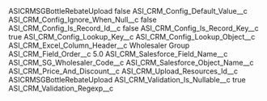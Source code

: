 <?xml version="1.0" encoding="UTF-8"?>
<CustomMetadata xmlns="http://soap.sforce.com/2006/04/metadata" xmlns:xsi="http://www.w3.org/2001/XMLSchema-instance" xmlns:xsd="http://www.w3.org/2001/XMLSchema">
    <label>ASICRMSGBottleRebateUpload</label>
    <protected>false</protected>
    <values>
        <field>ASI_CRM_Config_Default_Value__c</field>
        <value xsi:nil="true"/>
    </values>
    <values>
        <field>ASI_CRM_Config_Ignore_When_Null__c</field>
        <value xsi:type="xsd:boolean">false</value>
    </values>
    <values>
        <field>ASI_CRM_Config_Is_Record_Id__c</field>
        <value xsi:type="xsd:boolean">false</value>
    </values>
    <values>
        <field>ASI_CRM_Config_Is_Record_Key__c</field>
        <value xsi:type="xsd:boolean">true</value>
    </values>
    <values>
        <field>ASI_CRM_Config_Lookup_Key__c</field>
        <value xsi:nil="true"/>
    </values>
    <values>
        <field>ASI_CRM_Config_Lookup_Object__c</field>
        <value xsi:nil="true"/>
    </values>
    <values>
        <field>ASI_CRM_Excel_Column_Header__c</field>
        <value xsi:type="xsd:string">Wholesaler Group</value>
    </values>
    <values>
        <field>ASI_CRM_Field_Order__c</field>
        <value xsi:type="xsd:double">5.0</value>
    </values>
    <values>
        <field>ASI_CRM_Salesforce_Field_Name__c</field>
        <value xsi:type="xsd:string">ASI_CRM_SG_Wholesaler_Code__c</value>
    </values>
    <values>
        <field>ASI_CRM_Salesforce_Object_Name__c</field>
        <value xsi:type="xsd:string">ASI_CRM_Price_And_Discount__c</value>
    </values>
    <values>
        <field>ASI_CRM_Upload_Resources_Id__c</field>
        <value xsi:type="xsd:string">ASICRMSGBottleRebateUpload</value>
    </values>
    <values>
        <field>ASI_CRM_Validation_Is_Nullable__c</field>
        <value xsi:type="xsd:boolean">true</value>
    </values>
    <values>
        <field>ASI_CRM_Validation_Regexp__c</field>
        <value xsi:nil="true"/>
    </values>
</CustomMetadata>
